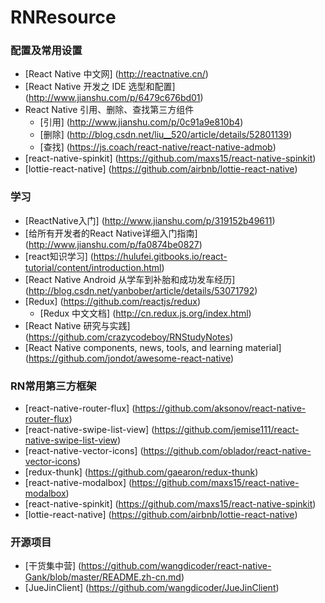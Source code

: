 # RNResource

### 配置及常用设置
* [React Native 中文网] (http://reactnative.cn/)
* [React Native 开发之 IDE 选型和配置] (http://www.jianshu.com/p/6479c676bd01)
* React Native 引用、删除、查找第三方组件
  * [引用] (http://www.jianshu.com/p/0c91a9e810b4)
  * [删除] (http://blog.csdn.net/liu__520/article/details/52801139)
  * [查找] (https://js.coach/react-native/react-native-admob)
* [react-native-spinkit] (https://github.com/maxs15/react-native-spinkit)
* [lottie-react-native] (https://github.com/airbnb/lottie-react-native)

### 学习
* [ReactNative入门] (http://www.jianshu.com/p/319152b49611)
* [给所有开发者的React Native详细入门指南] (http://www.jianshu.com/p/fa0874be0827)
* [react知识学习] (https://hulufei.gitbooks.io/react-tutorial/content/introduction.html)
* [React Native Android 从学车到补胎和成功发车经历] (http://blog.csdn.net/yanbober/article/details/53071792)
* [Redux] (https://github.com/reactjs/redux)
  * [Redux 中文文档] (http://cn.redux.js.org/index.html)
* [React Native 研究与实践] (https://github.com/crazycodeboy/RNStudyNotes)
* [React Native components, news, tools, and learning material] (https://github.com/jondot/awesome-react-native)

### RN常用第三方框架
* [react-native-router-flux] (https://github.com/aksonov/react-native-router-flux)
* [react-native-swipe-list-view] (https://github.com/jemise111/react-native-swipe-list-view)
* [react-native-vector-icons] (https://github.com/oblador/react-native-vector-icons)
* [redux-thunk] (https://github.com/gaearon/redux-thunk)
* [react-native-modalbox] (https://github.com/maxs15/react-native-modalbox)
* [react-native-spinkit] (https://github.com/maxs15/react-native-spinkit)
* [lottie-react-native] (https://github.com/airbnb/lottie-react-native)

### 开源项目
* [干货集中营] (https://github.com/wangdicoder/react-native-Gank/blob/master/README.zh-cn.md)
* [JueJinClient] (https://github.com/wangdicoder/JueJinClient)

